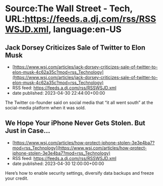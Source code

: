 # Source:The Wall Street - Tech, URL:https://feeds.a.dj.com/rss/RSSWSJD.xml, language:en-US

## Jack Dorsey Criticizes Sale of Twitter to Elon Musk
 - [https://www.wsj.com/articles/jack-dorsey-criticizes-sale-of-twitter-to-elon-musk-4c62a35c?mod=rss_Technology](https://www.wsj.com/articles/jack-dorsey-criticizes-sale-of-twitter-to-elon-musk-4c62a35c?mod=rss_Technology)
 - RSS feed: https://feeds.a.dj.com/rss/RSSWSJD.xml
 - date published: 2023-04-30 22:44:00+00:00

The Twitter co-founder said on social media that “it all went south” at the social-media platform when it was sold.

## We Hope Your iPhone Never Gets Stolen. But Just in Case…
 - [https://www.wsj.com/articles/how-protect-iphone-stolen-3e3e4ba7?mod=rss_Technology](https://www.wsj.com/articles/how-protect-iphone-stolen-3e3e4ba7?mod=rss_Technology)
 - RSS feed: https://feeds.a.dj.com/rss/RSSWSJD.xml
 - date published: 2023-04-30 12:00:00+00:00

Here’s how to enable security settings, diversify data backups and freeze your credit.


